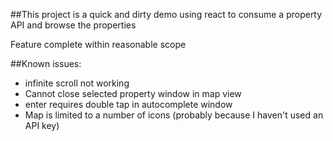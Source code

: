 ##This project is a quick and dirty demo using react to consume a property API and browse the properties

Feature complete within reasonable scope

##Known issues:

- infinite scroll not working
- Cannot close selected property window in map view
- enter requires double tap in autocomplete window
- Map is limited to a number of icons (probably because I haven't used an API key)
